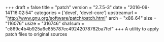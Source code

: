 +++
draft = false
title = "patch"
version = "2.7.5-3"
date = "2016-09-14T16:02:54"
categories = ['devel', 'devel-core']
upstreamurl = "http://www.gnu.org/software/patch/patch.html"
arch = "x86_64"
size = "116076"
usize = "316746"
sha1sum = "c869c4b4b925a6e855787ec49242078782ba7fef"
+++
A utility to apply patch files to original sources